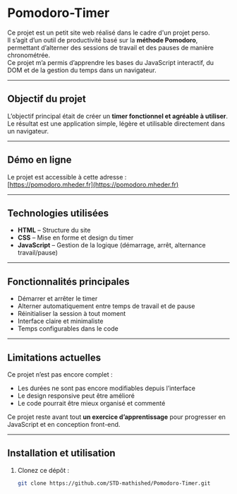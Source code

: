 # Pomodoro-Timer

Ce projet est un petit site web réalisé dans le cadre d'un projet perso.  
Il s’agit d’un outil de productivité basé sur la **méthode Pomodoro**, permettant d’alterner des sessions de travail et des pauses de manière chronométrée.  
Ce projet m’a permis d’apprendre les bases du JavaScript interactif, du DOM et de la gestion du temps dans un navigateur.

---

##  Objectif du projet

L’objectif principal était de créer un **timer fonctionnel et agréable à utiliser**. 
Le résultat est une application simple, légère et utilisable directement dans un navigateur.

---

## Démo en ligne

Le projet est accessible à cette adresse :  
 [https://pomodoro.mheder.fr](https://pomodoro.mheder.fr)

---

## Technologies utilisées

- **HTML** – Structure du site  
- **CSS** – Mise en forme et design du timer  
- **JavaScript** – Gestion de la logique (démarrage, arrêt, alternance travail/pause)

---

## Fonctionnalités principales

- Démarrer et arrêter le timer  
- Alterner automatiquement entre temps de travail et de pause  
- Réinitialiser la session à tout moment  
- Interface claire et minimaliste  
- Temps configurables dans le code

---

## Limitations actuelles

Ce projet n’est pas encore complet :  
- Les durées ne sont pas encore modifiables depuis l’interface  
- Le design responsive peut être amélioré  
- Le code pourrait être mieux organisé et commenté  

Ce projet reste avant tout **un exercice d’apprentissage** pour progresser en JavaScript et en conception front-end.

---

## Installation et utilisation

1. Clonez ce dépôt :
   ```bash
   git clone https://github.com/STD-mathished/Pomodoro-Timer.git
